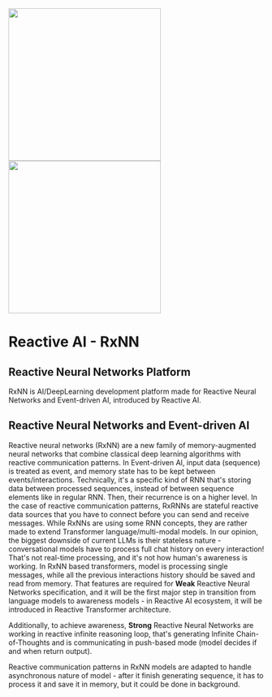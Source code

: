 <img src="logo_rxai.webp" width="300" />
<img src="logo_rxnn.webp" width="300" />

# Reactive AI - RxNN
## Reactive Neural Networks Platform

RxNN is AI/DeepLearning development platform made for Reactive Neural Networks and Event-driven AI, introduced by Reactive AI.

## Reactive Neural Networks and Event-driven AI
Reactive neural networks (RxNN) are a new family of memory-augmented neural networks that combine classical deep learning
algorithms with reactive communication patterns. In Event-driven AI, input data (sequence) is treated as event, and memory
state has to be kept between events/interactions. Technically, it's a specific kind of RNN that's storing data between
processed sequences, instead of between sequence elements like in regular RNN. Then, their recurrence is on a higher level.
In the case of reactive communication patterns, RxRNNs are stateful reactive data sources that you have to connect before
you can send and receive messages.
While RxNNs are using some RNN concepts, they are rather made to extend Transformer language/multi-modal models. In our
opinion, the biggest downside of current LLMs is their stateless nature - conversational models have to process full chat
history on every interaction! That's not real-time processing, and it's not how human's awareness is working. In RxNN based
transformers, model is processing single messages, while all the previous interactions history should be saved and read
from memory. That features are required for **Weak** Reactive Neural Networks specification, and it will be the first major
step in transition from language models to awareness models - in Reactive AI ecosystem, it will be introduced in Reactive
Transformer architecture.

Additionally, to achieve awareness, **Strong** Reactive Neural Networks are working in reactive infinite reasoning loop,
that's generating Infinite Chain-of-Thoughts and is communicating in push-based mode (model decides if and when return output).

Reactive communication patterns in RxNN models are adapted to handle asynchronous nature of model - after it finish generating
sequence, it has to process it and save it in memory, but it could be done in background.
